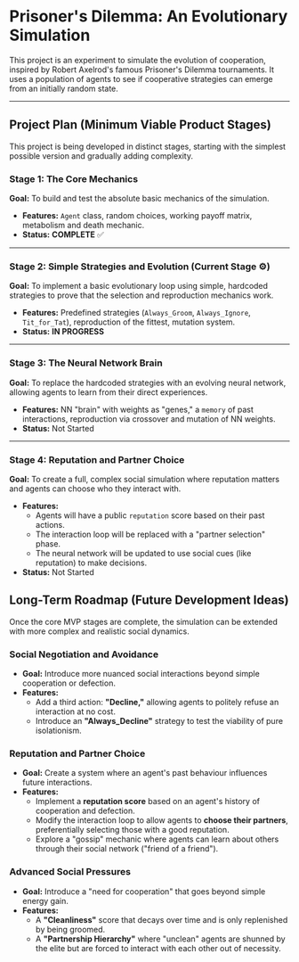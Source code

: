 # Prisoner's Dilemma: An Evolutionary Simulation

This project is an experiment to simulate the evolution of cooperation, inspired by Robert Axelrod's famous Prisoner's Dilemma tournaments. It uses a population of agents to see if cooperative strategies can emerge from an initially random state.

---

## Project Plan (Minimum Viable Product Stages)

This project is being developed in distinct stages, starting with the simplest possible version and gradually adding complexity.

### Stage 1: The Core Mechanics

**Goal:** To build and test the absolute basic mechanics of the simulation.
* **Features:** `Agent` class, random choices, working payoff matrix, metabolism and death mechanic.
* **Status:** **COMPLETE** ✅

---

### Stage 2: Simple Strategies and Evolution (Current Stage ⚙️)

**Goal:** To implement a basic evolutionary loop using simple, hardcoded strategies to prove that the selection and reproduction mechanics work.
* **Features:** Predefined strategies (`Always_Groom`, `Always_Ignore`, `Tit_for_Tat`), reproduction of the fittest, mutation system.
* **Status:** **IN PROGRESS**

---

### Stage 3: The Neural Network Brain

**Goal:** To replace the hardcoded strategies with an evolving neural network, allowing agents to learn from their direct experiences.
* **Features:** NN "brain" with weights as "genes," a `memory` of past interactions, reproduction via crossover and mutation of NN weights.
* **Status:** Not Started

---

### Stage 4: Reputation and Partner Choice

**Goal:** To create a full, complex social simulation where reputation matters and agents can choose who they interact with.

* **Features:**
    * Agents will have a public `reputation` score based on their past actions.
    * The interaction loop will be replaced with a "partner selection" phase.
    * The neural network will be updated to use social cues (like reputation) to make decisions.
* **Status:** Not Started


## Long-Term Roadmap (Future Development Ideas)

Once the core MVP stages are complete, the simulation can be extended with more complex and realistic social dynamics.

### Social Negotiation and Avoidance

* **Goal:** Introduce more nuanced social interactions beyond simple cooperation or defection.
* **Features:**
    * Add a third action: **"Decline,"** allowing agents to politely refuse an interaction at no cost.
    * Introduce an **"Always_Decline"** strategy to test the viability of pure isolationism.

### Reputation and Partner Choice

* **Goal:** Create a system where an agent's past behaviour influences future interactions.
* **Features:**
    * Implement a **reputation score** based on an agent's history of cooperation and defection.
    * Modify the interaction loop to allow agents to **choose their partners**, preferentially selecting those with a good reputation.
    * Explore a "gossip" mechanic where agents can learn about others through their social network ("friend of a friend").

### Advanced Social Pressures

* **Goal:** Introduce a "need for cooperation" that goes beyond simple energy gain.
* **Features:**
    * A **"Cleanliness"** score that decays over time and is only replenished by being groomed.
    * A **"Partnership Hierarchy"** where "unclean" agents are shunned by the elite but are forced to interact with each other out of necessity.